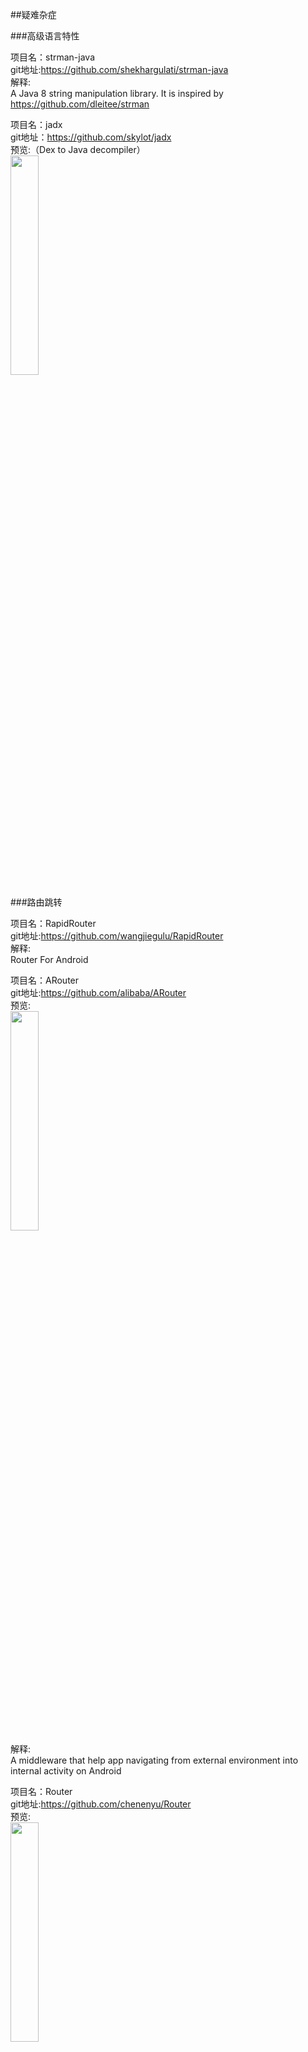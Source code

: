 ##疑难杂症<br>


###高级语言特性<br>







项目名：strman-java<br>
git地址:https://github.com/shekhargulati/strman-java<br>
解释:<br>
A Java 8 string manipulation library. It is inspired by https://github.com/dleitee/strman<br>

项目名：jadx<br>
git地址：https://github.com/skylot/jadx<br>
预览:（Dex to Java decompiler）<br>
<img src="https://camo.githubusercontent.com/bd3c0ea851c23c4535e43590a86c940a0786faa6/687474703a2f2f736b796c6f742e6769746875622e696f2f6a6164782f6a6164782d6775692e706e67" width="30%"/><br>





###路由跳转<br>







项目名：RapidRouter<br>
git地址:https://github.com/wangjiegulu/RapidRouter<br>
解释:<br>
Router For Android<br>

项目名：ARouter<br>
git地址:https://github.com/alibaba/ARouter<br>
预览:<br>
<img src="https://raw.githubusercontent.com/alibaba/ARouter/master/demo/arouter-demo.gif" width="30%"/><br>
解释:<br>
A middleware that help app navigating from external environment into internal activity on Android<br>

项目名：Router<br>
git地址:https://github.com/chenenyu/Router<br>
预览:<br>
<img src="https://github.com/chenenyu/Router/raw/master/static/screenshot.gif" width="30%"/><br>
解释:<br>
Simple and flexible router library for Android platform<br>


###高端功能<br>














项目名：AndroidCustomKeyboard<br>
git地址:https://github.com/blackcj/AndroidCustomKeyboard<br>
预览:<br>
<img src="https://github.com/blackcj/AndroidCustomKeyboard/raw/master/keyboard.gif" width="30%"/><br>
解释:<br>
Android custom keyboard with predictive text<br>

项目名：SlideBack<br>
git地址:https://github.com/oubowu/SlideBack<br>
预览:<br>
<img src="https://github.com/oubowu/SlideBack/raw/master/pic/demo.gif" width="30%"/><br>
解释:<br>
A library to close an activity with swipe gestures<br>


项目名：ParallaxSwipeBack<br>
git地址:https://github.com/bushijie/ParallaxSwipeBack<br>
预览:<br>
<img src="https://github.com/oubowu/SlideBack/raw/master/pic/demo.gif" width="30%"/><br>
解释:<br>
带视觉差的侧滑返回，类似于新版微信和lofter的侧滑返回效果。核心代码小于50行<br>







项目名：ReView<br>
git地址:https://github.com/maoruibin/ReView<br>
预览:<br>
<img src="https://github.com/maoruibin/ReView/raw/master/files/review.gif" width="30%"/><br>

项目名：ActivitySwitcher<br>
git地址:https://github.com/Hitomis/ActivitySwitcher<br>
预览:<br>
<img src="https://github.com/Hitomis/ActivitySwitcher/raw/master/preview/activity_swither.gif" width="30%"/><br>

项目名：NotificationBox<br>
git地址:https://github.com/gavinliu/NotificationBox<br>
预览:<br>
<img src="https://github.com/gavinliu/NotificationBox/raw/master/screenshots.png" width="30%"/><br>

项目名：SimpleCustomTabs<br>
git地址:https://github.com/eliseomartelli/SimpleCustomTabs<br>
预览:<br>
<img src="https://github.com/eliseomartelli/SimpleCustomTabs/raw/master/assets/Screenshot1.jpg" width="30%"/><br>

项目名：FingerprintAuthHelper<br>
git地址:https://github.com/pro100svitlo/FingerprintAuthHelper<br>
预览:<br>
<img src="https://github.com/pro100svitlo/FingerprintAuthHelper/raw/master/screenshots/sc_0.png" width="30%"/><br>

项目名：ActivityRouter<br>
git地址:https://github.com/joyrun/ActivityRouter<br>
解释:<br>
ActivityRouter路由框架：通过注解实现URL打开Activity https://joyrun.github.io/2016/08/01/ActivityRouter/<br>

项目名：IQKeyboardManager<br>
git地址:https://github.com/hackiftekhar/IQKeyboardManager<br>
预览:<br>
<img src="https://raw.githubusercontent.com/hackiftekhar/IQKeyboardManager/v3.3.0/Screenshot/IQKeyboardManager.gif" width="30%"/><br>
解释:<br>
Codeless drop-in universal library allows to prevent issues of keyboard sliding up and cover UITextField/UITextView. Neither need to write any code nor any setup required and much more.<br>

项目名：whorlwind<br>
git地址:https://github.com/square/whorlwind<br>
解释:<br>
使得指纹加密一件轻而易举的事<br>


项目名：LogcatViewer<br>
git地址：https://github.com/fatangare/LogcatViewer<br>
预览:<br>
<img src="https://github.com/fatangare/LogcatViewer/raw/master/Images/filter.png" width="30%"/><br>










###业务功能难点处理<br>










项目名：IntentManip<br>
git地址:https://github.com/KingsMentor/IntentManip<br>
预览:<br>
<img src="https://github.com/KingsMentor/IntentManip/raw/master/sample.gif" width="30%"/><br>

项目名：android-slidingactivity<br>
git地址:https://github.com/klinker41/android-slidingactivity<br>
解释:<br>
Android library which allows you to swipe down from an activity to close it.<br>
预览:<br>
<img src="https://github.com/klinker41/android-slidingactivity/raw/master/preview.gif" width="30%"/><br>

项目名：UpdateApp<br>
git地址：https://github.com/yaming116/UpdateApp<br>
预览:无<br>
解释：开箱即用的app更新，主要负责软件下载、软件安装等 Permission和Service默认添加在aar包里面的，如果使用gradle不需要 在意下面的配置了<br>


项目名：AutoInstaller<br>
git地址：https://github.com/a-voyager/AutoInstaller<br>
预览:<br>
<img src="https://github.com/a-voyager/AutoInstaller/raw/master/imgs/GIF.gif" width="30%"/><br><br>
解释：应用自动静默更新安装库<br>

项目名：JKeyboardPanelSwitch<br>
git地址：https://github.com/Jacksgong/JKeyboardPanelSwitch<br>
预览:<br>
<img src="https://raw.githubusercontent.com/Jacksgong/JKeybordPanelSwitch/master/art/adjust_resolved.gif" width="30%"/><br>

项目名：chinese-copywriting-guidelines<br>
git地址：https://github.com/sparanoid/chinese-copywriting-guidelines<br>
解释：<br>
Chinese Copywriting Guidelines / 中文文案排版指北 http://sparanoid.com/note/chinese-copywriting-guidelines/

项目名：AndroidDaemonService<br>
git地址：https://github.com/D-clock/AndroidDaemonService<br>
解释：<br>
合理优雅的进程保活方式<br>

项目名：MarsDaemon<br>
git地址：https://github.com/Marswin/MarsDaemon<br>
预览: 无<br>
描述：可以实现在Android上实现进程常驻<br>

项目名：Hodor<br>
git地址：https://github.com/Aufree/Hodor<br>
预览: <img src="https://camo.githubusercontent.com/53cb119b43f24dc8820abcae5dee087a25a4c870/687474703a2f2f7777322e73696e61696d672e636e2f6c617267652f373664633766316267773165796b397578747239326a32316a6b30656d6163652e6a7067" width="30%" /><br>
描述：Hodor 是一套可让你的应用快速支持本地化的解决方案, 允许你在应用内直接更改应用语言而无需退出应用, 类似微信.<br>

项目名：easydeviceinfo<br>
git地址：https://github.com/nisrulz/easydeviceinfo<br>
预览:（获取手机信息）<br>
<img src="https://github.com/nisrulz/easydeviceinfo/raw/master/img/github_banner.png" width="30%"/><br>

项目名：AndServer<br>
git地址：https://github.com/yanzhenjie/AndServer<br>
解释:Android端搭建简单的Http服务器的框架<br>

项目名：NewsTemplate<br>
git地址：https://github.com/JeasonWong/NewsTemplate<br>
预览:（新闻客户端必备功能）<br>
<img src="https://camo.githubusercontent.com/fde230ae89d2bef2067077dec05d782dfc65c233/687474703a2f2f69342e7069696d672e636f6d2f313037302f643261323336306663613963396566382e676966" width="30%"/><br>

项目名：ObservableScheduler<br>
git地址：https://github.com/jiang111/ObservableScheduler<br>
预览:<br>
<img src="https://raw.githubusercontent.com/jiang111/ObservableScheduler/master/art/art.gif" width="30%"/><br>
解释:<br>
进程跳转库<br>

项目名：Hermes<br>
git地址：https://github.com/Xiaofei-it/Hermes<br>
描述：<br>
简单易用的安卓进程间通信IPC框架<br>

项目名：AndroidProcess<br>
git地址:https://github.com/wenmingvs/AndroidProcess<br>
解释:<br>
判断App位于前台或者后台的6种方法<br>
预览:<br>
<img src="https://camo.githubusercontent.com/2705119469f3409a439def08f47de8a3c81169ce/687474703a2f2f7777322e73696e61696d672e636e2f6c617267652f36393163633135316777316630397a34677a33356d6732306263306830316b782e676966" width="30%"/><br>

项目名：SmsRadar<br>
git地址:https://github.com/tuenti/SmsRadar<br>
解释:<br>
Android library created to listen incoming and outgoing SMS's<br>

项目名：chinese-copywriting-guidelines<br>
git地址:https://github.com/sparanoid/chinese-copywriting-guidelines<br>
解释:<br>
Chinese Copywriting Guidelines / 中文文案排版指北<br>
















###发布/打包/统计/插件化<br>








项目名：gradle-packer-plugin<br>
git地址：https://github.com/mcxiaoke/gradle-packer-plugin<br>
解释:<br>
Android渠道打包工具<br>

项目名：Amigo<br>
git地址：https://github.com/eleme/Amigo<br>
预览:<br>
<img src="https://camo.githubusercontent.com/02267619b0a92e072b0c3ff4f76c3aa062bf522b/687474703a2f2f616d69676f74686562616e642e636f6d2f77702d636f6e74656e742f75706c6f6164732f323031352f30322f6c6f676f5f616d69676f2d79656c6c6f772e706e67" width="30%" /><br><br>

项目名：AndroidMultiChannelBuildTool<br>
git地址：https://github.com/GavinCT/AndroidMultiChannelBuildTool<br>
预览:<br>
<img src="https://github.com/googlesamples/android-UniversalMusicPlayer/raw/master/screenshots/phone.png" width="30%" /><br><br>

项目名：gradle_plugin_android_aspectjx<br>
git地址：https://github.com/HujiangTechnology/gradle_plugin_android_aspectjx<br>
预览:<br>
<img src="https://github.com/HujiangTechnology/gradle_plugin_android_aspectjx/raw/master/docs/aspectj_err_0.png" width="30%" /><br>


项目名：MultiChannelPackageTool<br>
git地址：https://github.com/seven456/MultiChannelPackageTool<br>
描述：Android Multi channel package tool （安卓多渠道打包工具）<br>

项目名：AndResGuard<br>
git地址：https://github.com/shwenzhang/AndResGuard<br>
描述：proguard resource for Android by wechat team<br>


项目名：RocooFix<br>
git地址：https://github.com/dodola/RocooFix<br>
预览:<br>
<img src="https://github.com/dodola/RocooFix/raw/master/images/device-2016-05-28-010835.png" width="30%"/><br>
描述：another hotfix framework<br>

项目名：dynamic-load-apk<br>
git地址：https://github.com/singwhatiwanna/dynamic-load-apk<br>
描述：Apk动态加载框架<br>

项目名：img-optimizer-gradle-plugin<br>
git地址：https://github.com/chenenyu/img-optimizer-gradle-plugin<br>
预览:（一款用于优化png图片的gradle插件，有效减少APK体积，支持极限压缩和无损压缩）<br>
<img src="https://github.com/chenenyu/img-optimizer-gradle-plugin/raw/master/arts/task.png" width="30%"/><br>


项目名：HotFix<br>
git地址：https://github.com/dodola/HotFix<br>
解释：<br>
安卓App热补丁动态修复框架<br>


项目名：Tinker_imitator<br>
git地址：https://github.com/zzz40500/Tinker_imitator<br>
解释:<br>
抢先体验Demo: 原理: 微信热更新方案<br>

项目名：AppUninstall<br>
git地址:https://github.com/venshine/AppUninstall<br>
解释:<br>
Android App监听自身卸载，反馈统计<br>

项目名：Android-Easy-MultiDex<br>
git地址:https://github.com/TangXiaoLv/Android-Easy-MultiDex<br>
解释:<br>
Android，multidex，splitdex，分包插件<br>
预览:<br>
<img src="https://github.com/TangXiaoLv/Android-Easy-MultiDex/raw/master/png/3.png" width="30%"/><br>

项目名：AndFix<br>
git地址：https://github.com/alibaba/AndFix<br>
解释:<br>
AndFix is a library that offer hot-fix for Android App.<br>













###代码封装<br>





项目名：ThinkAndroid<br>
git地址：https://github.com/white-cat/ThinkAndroid<br>
描述：ThinkAndroid是一个免费的开源的、简易的、遵循Apache2开源协议发布的Android开发框架<br>

项目名：AndroidAgeraTutorial<br>
git地址：https://github.com/captain-miao/AndroidAgeraTutorial<br>
预览:<br>
<img src="https://github.com/google/agera/raw/master/doc/images/agera.png" width="30%"/><br>


项目名：SuperAdapter<br>
git地址：https://github.com/byteam/SuperAdapter<br>
预览:无<br>
解释：<br>
一个Adapter同时适用RecyclerView、ListView、GridView等<br>





